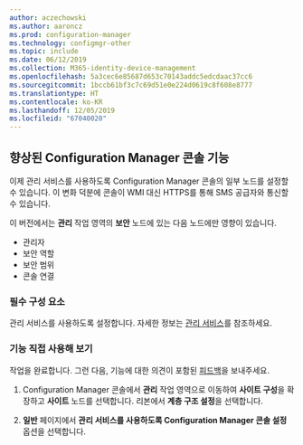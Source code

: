 ```yaml
---
author: aczechowski
ms.author: aaroncz
ms.prod: configuration-manager
ms.technology: configmgr-other
ms.topic: include
ms.date: 06/12/2019
ms.collection: M365-identity-device-management
ms.openlocfilehash: 5a3cec6e85687d653c70143addc5edcdaac37cc6
ms.sourcegitcommit: 1bccb61bf3c7c69d51e0e224d0619c8f608e8777
ms.translationtype: HT
ms.contentlocale: ko-KR
ms.lasthandoff: 12/05/2019
ms.locfileid: "67040020"
---
```

## <a name="bkmk_console"></a> 향상된 Configuration Manager 콘솔 기능

<!--4223683-->

이제 관리 서비스를 사용하도록 Configuration Manager 콘솔의 일부 노드를 설정할 수 있습니다. 이 변화 덕분에 콘솔이 WMI 대신 HTTPS를 통해 SMS 공급자와 통신할 수 있습니다.

이 버전에서는 **관리** 작업 영역의 **보안** 노드에 있는 다음 노드에만 영향이 있습니다.

- 관리자
- 보안 역할
- 보안 범위
- 콘솔 연결

### <a name="prerequisite"></a>필수 구성 요소

관리 서비스를 사용하도록 설정합니다. 자세한 정보는 [관리 서비스](/sccm/core/plan-design/hierarchy/plan-for-the-sms-provider#bkmk_admin-service)를 참조하세요.

### <a name="try-it-out"></a>기능 직접 사용해 보기

작업을 완료합니다. 그런 다음, 기능에 대한 의견이 포함된 [피드백](/sccm/core/understand/find-help#product-feedback)을 보내주세요.

1. Configuration Manager 콘솔에서 **관리** 작업 영역으로 이동하여 **사이트 구성**을 확장하고 **사이트** 노드를 선택합니다. 리본에서 **계층 구조 설정**을 선택합니다.

1. **일반** 페이지에서 **관리 서비스를 사용하도록 Configuration Manager 콘솔 설정** 옵션을 선택합니다.
